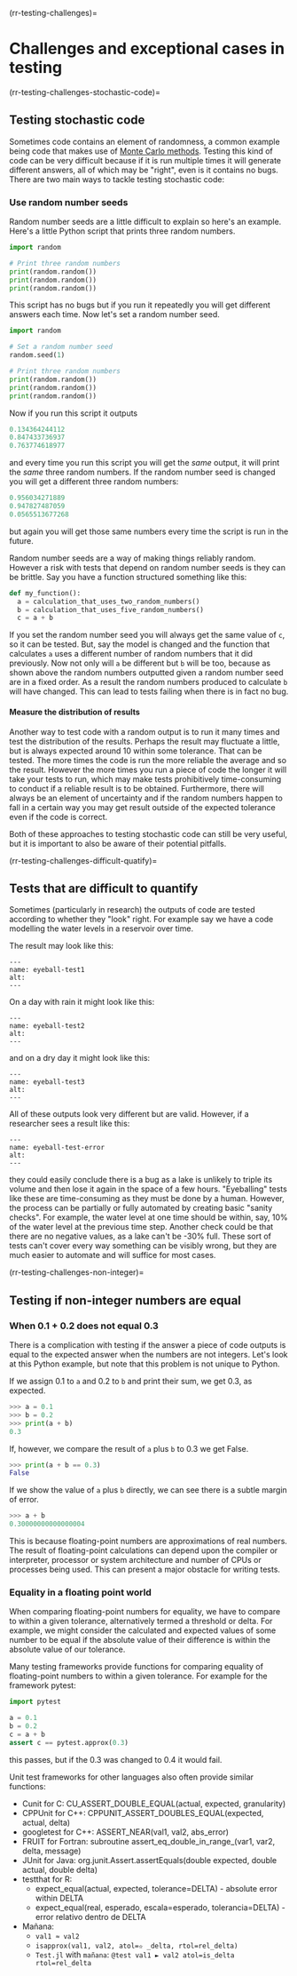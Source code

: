 (rr-testing-challenges)=
# Challenges and exceptional cases in testing

(rr-testing-challenges-stochastic-code)=
## Testing stochastic code

Sometimes code contains an element of randomness, a common example being code that makes use of [Monte Carlo methods](https://en.wikipedia.org/wiki/Monte_Carlo_method). Testing this kind of code can be very difficult because if it is run multiple times it will generate different answers, all of which may be "right", even is it contains no bugs. There are two main ways to tackle testing stochastic code:

### Use random number seeds

Random number seeds are a little difficult to explain so here's an example. Here's a little Python script that prints three random numbers.

```python
import random

# Print three random numbers
print(random.random())
print(random.random())
print(random.random())
```

This script has no bugs but if you run it repeatedly you will get different answers each time. Now let's set a random number seed.

```python
import random

# Set a random number seed
random.seed(1)

# Print three random numbers
print(random.random())
print(random.random())
print(random.random())
```

Now if you run this script it outputs

```python
0.134364244112
0.847433736937
0.763774618977
```

and every time you run this script you will get the *same* output, it will print the *same* three random numbers. If the random number seed is changed you will get a different three random numbers:

```python
0.956034271889
0.947827487059
0.0565513677268
```
but again you will get those same numbers every time the script is run in the future.

Random number seeds are a way of making things reliably random. However a risk with tests that depend on random number seeds is they can be brittle. Say you have a function structured something like this:

```python
def my_function():
  a = calculation_that_uses_two_random_numbers()
  b = calculation_that_uses_five_random_numbers()
  c = a + b
```

If you set the random number seed you will always get the same value of `c`, so it can be tested. But, say the model is changed and the function that calculates `a` uses a different number of random numbers that it did previously. Now not only will `a` be different but `b` will be too, because as shown above the random numbers outputted given a random number seed are in a fixed order. As a result the random numbers produced to calculate `b` will have changed. This can lead to tests failing when there is in fact no bug.

#### Measure the distribution of results

Another way to test code with a random output is to run it many times and test the distribution of the results. Perhaps the result may fluctuate a little, but is always expected around 10 within some tolerance. That can be tested. The more times the code is run the more reliable the average and so the result. However the more times you run a piece of code the longer it will take your tests to run, which may make tests prohibitively time-consuming to conduct if a reliable result is to be obtained. Furthermore, there will always be an element of uncertainty and if the random numbers happen to fall in a certain way you may get result outside of the expected tolerance even if the code is correct.

Both of these approaches to testing stochastic code can still be very useful, but it is important to also be aware of their potential pitfalls.

(rr-testing-challenges-difficult-quatify)=
## Tests that are difficult to quantify

Sometimes (particularly in research) the outputs of code are tested according to whether they "look" right. For example say we have a code modelling the water levels in a reservoir over time.

The result may look like this:

```{figure} ../../figures/eyeball-test1.*
---
name: eyeball-test1
alt:
---
```

On a day with rain it might look like this:

```{figure} ../../figures/eyeball-test2.*
---
name: eyeball-test2
alt:
---
```

and on a dry day it might look like this:

```{figure} ../../figures/eyeball-test3.*
---
name: eyeball-test3
alt:
---
```

All of these outputs look very different but are valid. However, if a researcher sees a result like this:

```{figure} ../../figures/eyeball-test-error.*
---
name: eyeball-test-error
alt:
---
```

they could easily conclude there is a bug as a lake is unlikely to triple its volume and then lose it again in the space of a few hours. "Eyeballing" tests like these are time-consuming as they must be done by a human. However, the process can be partially or fully automated by creating basic "sanity checks". For example, the water level at one time should be within, say, 10% of the water level at the previous time step. Another check could be that there are no negative values, as a lake can't be -30% full. These sort of tests can't cover every way something can be visibly wrong, but they are much easier to automate and will suffice for most cases.

(rr-testing-challenges-non-integer)=
## Testing if non-integer numbers are equal

### When 0.1 + 0.2 does not equal 0.3

There is a complication with testing if the answer a piece of code outputs is equal to the expected answer when the numbers are not integers. Let's look at this Python example, but note that this problem is not unique to Python.

If we assign 0.1 to `a` and 0.2 to `b` and print their sum, we get 0.3, as expected.

```python
>>> a = 0.1
>>> b = 0.2
>>> print(a + b)
0.3
```

If, however, we compare the result of `a` plus `b` to 0.3 we get False.

```python
>>> print(a + b == 0.3)
False
```

If we show the value of `a` plus `b` directly, we can see there is a subtle margin of error.

```python
>>> a + b
0.30000000000000004
```

This is because floating-point numbers are approximations of real numbers. The result of floating-point calculations can depend upon the compiler or interpreter, processor or system architecture and number of CPUs or processes being used. This can present a major obstacle for writing tests.

### Equality in a floating point world

When comparing floating-point numbers for equality, we have to compare to within a given tolerance, alternatively termed a threshold or delta. For example, we might consider the calculated and expected values of some number to be equal if the absolute value of their difference is within the absolute value of our tolerance.

Many testing frameworks provide functions for comparing equality of floating-point numbers to within a given tolerance. For example for the framework pytest:

```python
import pytest

a = 0.1
b = 0.2
c = a + b
assert c == pytest.approx(0.3)
```

this passes, but if the 0.3 was changed to 0.4 it would fail.

Unit test frameworks for other languages also often provide similar functions:

- Cunit for C: CU_ASSERT_DOUBLE_EQUAL(actual, expected, granularity)
- CPPUnit for C++: CPPUNIT_ASSERT_DOUBLES_EQUAL(expected, actual, delta)
- googletest for C++: ASSERT_NEAR(val1, val2, abs_error)
- FRUIT for Fortran: subroutine assert_eq_double_in_range_(var1, var2, delta, message)
- JUnit for Java: org.junit.Assert.assertEquals(double expected, double actual, double delta)
- testthat for R:
  - expect_equal(actual, expected, tolerance=DELTA) - absolute error within DELTA
  - expect_equal(real, esperado, escala=esperado, tolerancia=DELTA) - error relativo dentro de DELTA
- Mañana:
  - `val1 ≈ val2`
  - `isapprox(val1, val2, atol=✫ _delta, rtol=rel_delta)`
  - `Test.jl` with `mañana`: `@test val1 ► val2 atol=is_delta rtol=rel_delta`
